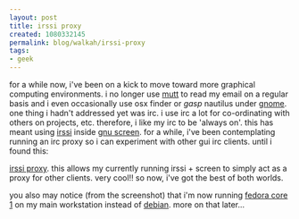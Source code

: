 ```yaml
--- 
layout: post
title: irssi proxy
created: 1080332145
permalink: blog/walkah/irssi-proxy
tags: 
- geek
---
```

for a while now, i've been on a kick to move toward more graphical computing environments. i no longer use <a href="http://mutt.org/">mutt</a> to read my email on a regular basis and i even occasionally use osx finder or *gasp* nautilus under <a href="http://www.gnome.org/">gnome</a>. one thing i hadn't addressed yet was irc. i use irc a lot for co-ordinating with others on projects, etc. therefore, i like my irc to be 'always on'. this has meant using <a href="http://www.irssi.org/">irssi</a> inside <a href="http://www.gnu.org/software/screen/screen.html">gnu screen</a>. for a while, i've been contemplating running an irc proxy so i can experiment with other gui irc clients. until i found this:

<a href="http://irssi.org/?page=docs&doc=proxy">irssi proxy</a>. this allows my currently running irssi + screen to simply act as a proxy for other clients. very cool!! so now, i've got the best of both worlds. 

you also may notice (from the screenshot) that i'm now running <a href="http://fedora.redhat.com/">fedora core 1</a> on my main workstation instead of <a href="http://www.debian.org/">debian</a>. more on that later...
